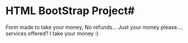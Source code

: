# HTML BootStrap Project#

Form made to take your money, No refunds... Just your money please.... services offered? I take your money :)
